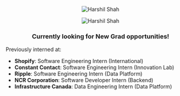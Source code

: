 <p align="center"> <img src="https://komarev.com/ghpvc/?username=harshils1&label=Profile%20views&color=0e75b6&style=flat" alt="Harshil Shah" /> </p>
<p align="center" ><img src="https://github-readme-stats.vercel.app/api/top-langs?username=harshils1&show_icons=true&locale=en&layout=compact" alt="Harshil Shah" /></p>

<h3 align="center">Currently looking for New Grad opportunities!</h3>

Previously interned at:
- **Shopify**: Software Engineering Intern (International)
- **Constant Contact**: Software Engineering Intern (Innovation Lab)
- **Ripple**: Software Engineering Intern (Data Platform)
- **NCR Corporation**: Software Developer Intern (Backend)
- **Infrastructure Canada**: Data Engineering Intern (Data Platform)

<!--(https://github-readme-stats.vercel.app/api?username=harshils1&count_private=true&show_icons=true)]

<!---
harshils1/harshils1 is a ✨ special ✨ repository because its `README.md` (this file) appears on your GitHub profile.
You can click the Preview link to take a look at your changes.
--->
